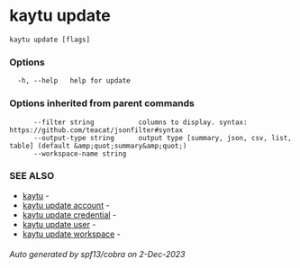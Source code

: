 # kaytu update



```
kaytu update [flags]
```

### Options

```
  -h, --help   help for update
```

### Options inherited from parent commands

```
      --filter string           columns to display. syntax: https://github.com/teacat/jsonfilter#syntax
      --output-type string      output type [summary, json, csv, list, table] (default &amp;quot;summary&amp;quot;)
      --workspace-name string   
```

### SEE ALSO

* [kaytu](.)	 - 
* [kaytu update account](kaytu_update_account)	 - 
* [kaytu update credential](kaytu_update_credential)	 - 
* [kaytu update user](kaytu_update_user)	 - 
* [kaytu update workspace](kaytu_update_workspace)	 - 

###### Auto generated by spf13/cobra on 2-Dec-2023
